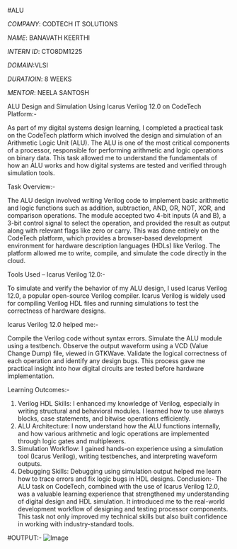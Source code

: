 #ALU

*COMPANY*: CODTECH IT SOLUTIONS

*NAME*: BANAVATH KEERTHI

*INTERN ID*: CTO8DM1225

*DOMAIN*:VLSI

*DURATIOIN*: 8 WEEKS

*MENTOR*: NEELA SANTOSH

ALU Design and Simulation Using Icarus Verilog 12.0 on CodeTech Platform:-

As part of my digital systems design learning, I completed a practical task on the CodeTech platform which involved the design and simulation of an Arithmetic Logic Unit (ALU). The ALU is one of the most critical components of a processor, responsible for performing arithmetic and logic operations on binary data. This task allowed me to understand the fundamentals of how an ALU works and how digital systems are tested and verified through simulation tools.

Task Overview:-

The ALU design involved writing Verilog code to implement basic arithmetic and logic functions such as addition, subtraction, AND, OR, NOT, XOR, and comparison operations. The module accepted two 4-bit inputs (A and B), a 3-bit control signal to select the operation, and provided the result as output along with relevant flags like zero or carry.
This was done entirely on the CodeTech platform, which provides a browser-based development environment for hardware description languages (HDLs) like Verilog. The platform allowed me to write, compile, and simulate the code directly in the cloud.

Tools Used – Icarus Verilog 12.0:-

To simulate and verify the behavior of my ALU design, I used Icarus Verilog 12.0, a popular open-source Verilog compiler. Icarus Verilog is widely used for compiling Verilog HDL files and running simulations to test the correctness of hardware designs.

Icarus Verilog 12.0 helped me:-

Compile the Verilog code without syntax errors.
Simulate the ALU module using a testbench.
Observe the output waveform using a VCD (Value Change Dump) file, viewed in GTKWave.
Validate the logical correctness of each operation and identify any design bugs.
This process gave me practical insight into how digital circuits are tested before hardware implementation.

Learning Outcomes:-

1. Verilog HDL Skills: I enhanced my knowledge of Verilog, especially in writing structural and behavioral modules. I learned how to use always blocks, case statements, and bitwise operations efficiently.
2. ALU Architecture: I now understand how the ALU functions internally, and how various arithmetic and logic operations are implemented through logic gates and multiplexers.
3. Simulation Workflow: I gained hands-on experience using a simulation tool (Icarus Verilog), writing testbenches, and interpreting waveform outputs.
4. Debugging Skills: Debugging using simulation output helped me learn how to trace errors and fix logic bugs in HDL designs.
Conclusion:-
The ALU task on CodeTech, combined with the use of Icarus Verilog 12.0, was a valuable learning experience that strengthened my understanding of digital design and HDL simulation. It introduced me to the real-world development workflow of designing and testing processor components. This task not only improved my technical skills but also built confidence in working with industry-standard tools.

#OUTPUT:-  ![Image](https://github.com/user-attachments/assets/97a6d0c8-2b51-4b82-a245-c124e495db72)
